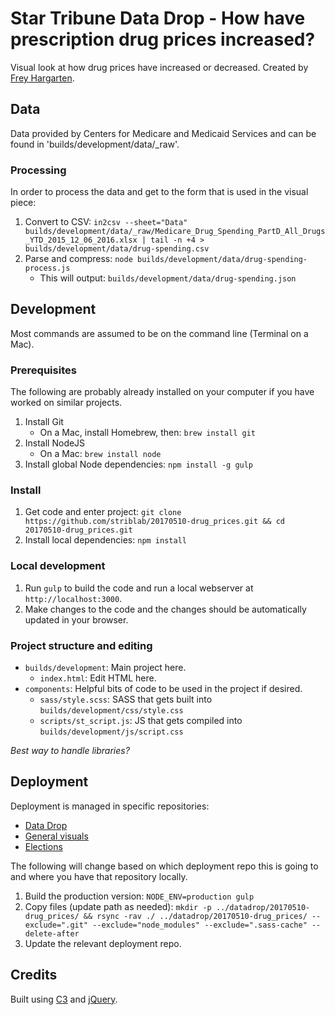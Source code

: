 # Star Tribune Data Drop - How have prescription drug prices increased?

Visual look at how drug prices have increased or decreased.  Created by [Frey Hargarten](https://github.com/jeffhargarten).

## Data

Data provided by Centers for Medicare and Medicaid Services and can be found in 'builds/development/data/_raw'.

### Processing

In order to process the data and get to the form that is used in the visual piece:

1. Convert to CSV: `in2csv --sheet="Data" builds/development/data/_raw/Medicare_Drug_Spending_PartD_All_Drugs_YTD_2015_12_06_2016.xlsx | tail -n +4 > builds/development/data/drug-spending.csv`
1. Parse and compress: `node builds/development/data/drug-spending-process.js`
    * This will output: `builds/development/data/drug-spending.json`

## Development

Most commands are assumed to be on the command line (Terminal on a Mac).

### Prerequisites

The following are probably already installed on your computer if you have worked on similar projects.

1. Install Git
    * On a Mac, install Homebrew, then: `brew install git`
1. Install NodeJS
    * On a Mac: `brew install node`
1. Install global Node dependencies: `npm install -g gulp`

### Install

1. Get code and enter project: `git clone https://github.com/striblab/20170510-drug_prices.git && cd 20170510-drug_prices.git`
1. Install local dependencies: `npm install`

### Local development

1. Run `gulp` to build the code and run a local webserver at `http://localhost:3000`.
1. Make changes to the code and the changes should be automatically updated in your browser.

### Project structure and editing

* `builds/development`: Main project here.
    * `index.html`: Edit HTML here.
* `components`: Helpful bits of code to be used in the project if desired.
    * `sass/style.scss`: SASS that gets built into `builds/development/css/style.css`
    * `scripts/st_script.js`: JS that gets compiled into `builds/development/js/script.css`

*Best way to handle libraries?*

## Deployment

Deployment is managed in specific repositories:

* [Data Drop](https://github.com/striblab/datadrop)
* [General visuals](https://github.com/striblab/startribune_dataviz)
* [Elections](https://github.com/striblab/2016election)

The following will change based on which deployment repo this is going to and where you have that repository locally.

1. Build the production version: `NODE_ENV=production gulp`
1. Copy files (update path as needed): `mkdir -p ../datadrop/20170510-drug_prices/ && rsync -rav ./ ../datadrop/20170510-drug_prices/ --exclude=".git" --exclude="node_modules" --exclude=".sass-cache" --delete-after`
1. Update the relevant deployment repo.

## Credits

Built using [C3](https://github.com/masayuki0812/c3) and [jQuery](https://github.com/jquery/jquery).